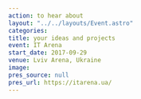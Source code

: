 ```yaml
---
action: to hear about
layout: "../../layouts/Event.astro"
categories:
title: your ideas and projects
event: IT Arena
start_date: 2017-09-29
venue: Lviv Arena, Ukraine
image:
pres_source: null
pres_url: https://itarena.ua/
---
```

